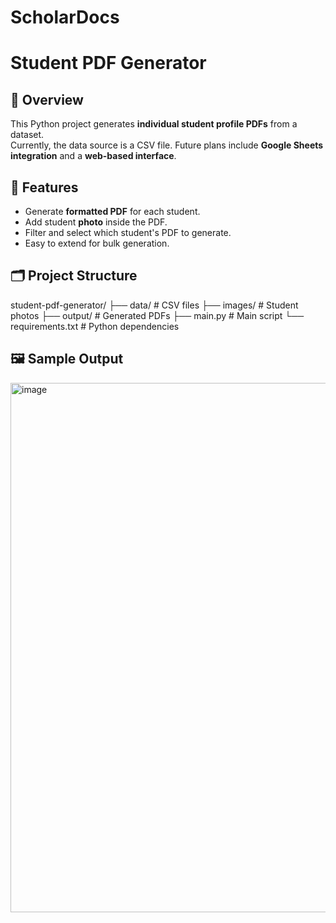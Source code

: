 # ScholarDocs
# Student PDF Generator

## 📌 Overview
This Python project generates **individual student profile PDFs** from a dataset.  
Currently, the data source is a CSV file. Future plans include **Google Sheets integration** and a **web-based interface**.

## 🚀 Features
- Generate **formatted PDF** for each student.
- Add student **photo** inside the PDF.
- Filter and select which student's PDF to generate.
- Easy to extend for bulk generation.

## 🗂️ Project Structure

student-pdf-generator/
├── data/ # CSV files
├── images/ # Student photos
├── output/ # Generated PDFs
├── main.py # Main script
└── requirements.txt # Python dependencies

## 🖼️ Sample Output
<img width="846" height="847" alt="image" src="https://github.com/user-attachments/assets/99f6dafb-5a9c-4453-b805-776f2251282a" />


